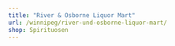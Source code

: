 ```yaml
---
title: "River & Osborne Liquor Mart"
url: /winnipeg/river-und-osborne-liquor-mart/
shop: Spirituosen
---
```

